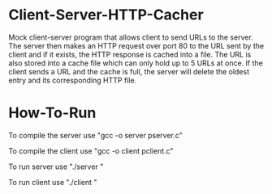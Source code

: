 # Client-Server-HTTP-Cacher
Mock client-server program that allows client to send URLs to the server. The server then makes an HTTP request over port 80 to the URL sent by the client and if it exists, the HTTP response is cached into a file. The URL is also stored into a cache file which can only hold up to 5 URLs at once. If the client sends a URL and the cache is full, the server will delete the oldest entry and its corresponding HTTP file.


# How-To-Run
To compile the server use "gcc -o server pserver.c"   

To compile the client use "gcc -o client pclient.c"

To run server use "./server <portnumber>" 
 
To run client use "./client <portnumber>"
